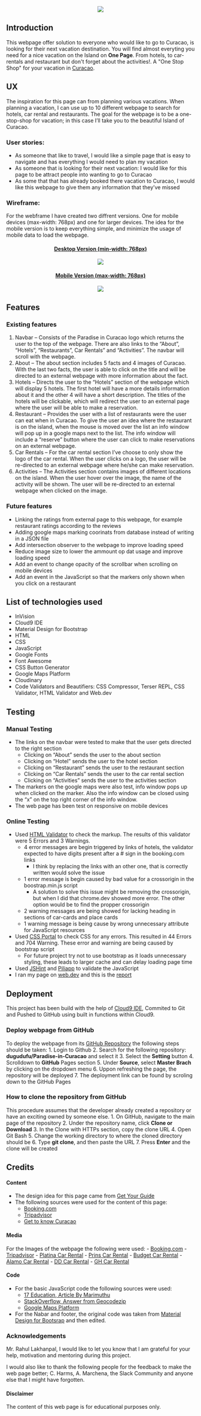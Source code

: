 <div align="center">
	<a href="https://dugudugu.github.io/Paradise-in-Curacao/">
	<!-- Credits to the following for the image: https://www.easyvoyage.co.uk/weather-forecast/aruba-bonaire-curacao/curacao -->
	<img src="https://img.ev.mu/images/villes/1551/1605x642/1551.jpg"/></a>
</div>

## Introduction

This webpage offer solution to everyone who would like to go to Curacao, is looking for their next vacation destination. You will find almost everyting you need for a nice vacation on the Island on **One Page**. From hotels, to car-rentals and restaurant but don't forget about the activities!. A "One Stop Shop" for your vacation in [Curacao](https://dugudugu.github.io/Paradise-in-Curacao/). 


## UX

The inspiration for this page can from planning various vacations. When planning a vacation, I can use up to 10 different webpage to search for hotels, car rental and restaurants. The goal for the webpage is to be a one-stop-shop for vacation; in this case I’ll take you to the beautiful Island of Curacao.

### User stories:

- As someone that like to travel, I would like a simple page that is easy to navigate and has everything I would need to plan my vacation
- As someone that is looking for their next vacation: I would like for this page to be attract people into wanting to go to Curacao
- As some that that has already booked there vacation to Curacao, I would like this webpage to give them any information that they’ve missed


### Wireframe:

For the webframe I have created two diffrent versions. One for mobile devices (max-width: 768px) and one for larger devices. The idea for the mobile version is to keep everything simple, and minimize the usage of mobile data to load the webpage. 
<div align="center">
	<a href="https://dugudugu.github.io/Paradise-in-Curacao/">
	<h4>Desktop Version (min-width: 768px)</h4>
	<img src="https://github.com/dugudugu/Paradise-in-Curacao/blob/master/wireframe/wireframe-pc.jpg"/></a>
</div>

<div align="center">
	<a href="https://dugudugu.github.io/Paradise-in-Curacao/">
	<h4>Mobile Version (max-width: 768px)</h4>
	<img src="https://github.com/dugudugu/Paradise-in-Curacao/blob/master/wireframe/wireframe-mobile.jpg"/></a>
</div>


## Features

### Existing features

1.	Navbar – Consists of the Paradise in Curacao logo which returns the user to the top of the webpage. There are also links to the “About”, “Hotels”, “Restaurants”, Car Rentals” and “Activities”. The navbar will scroll with the webpage. 
2.	About – The about section includes 5 facts and 4 images of Curacao. With the last two facts, the user is able to click on the title and will be directed to an external webpage with more information about the fact. 
3.	Hotels – Directs the user to the “Hotels” section of the webpage which will display 5 hotels. The first hotel will have a more details information about it and the other 4 will have a short description. The titles of the hotels will be clickable, which will redirect the user to an external page where the user will be able to make a reservation.
4.	Restaurant – Provides the user with a list of restaurants were the user can eat when in Curacao. To give the user an idea where the restaurant is on the island, when the mouse is moved over the list an info window will pop up in a google maps next to the list. The info window will include a “reserve” button where the user can click to make reservations on an external webpage.
5.	Car Rentals – For the car rental section I’ve choose to only show the logo of the car rental. When the user clicks on a logo, the user will be re-directed to an external webpage where he/she can make reservation. 
6.	Activities – The Activities section contains images of different locations on the island. When the user hover over the image, the name of the activity will be shown. The user will be re-directed to an external webpage when clicked on the image.


### Future features

* Linking the ratings from external page to this webpage, for example restaurant ratings according to the reviews
* Adding google maps marking coorinats from database instead of writing in a JSON file
* Add intersection observer to the webpage to improve loading speed
* Reduce image size to lower the ammount op dat usage and improve loading speed
* Add an event to change opacity of the scrollbar when scrolling on mobile devices
* Add an event in the JavaScript so that the markers only shown when you click on a restaurant

## List of technologies used

* InVision
* Cloud9 IDE
* Material Design for Bootstrap
* HTML
* CSS
* JavaScript
* Google Fonts
* Font Awesome
* CSS Button Generator
* Google Maps Platform
* Cloudinary
* Code Validators and Beautifiers: CSS Compressor, Terser REPL, CSS Validator, HTML Validator and Web.dev


## Testing

### Manual Testing

* The links on the navbar were tested to make that the user gets directed to the right section
	- Clicking on “About” sends the user to the about section
	- Clicking on “Hotel” sends the user to the hotel section
	- Clicking on “Restaurant” sends the user to the restaurant section
	- Clicking on “Car Rentals” sends the user to the car rental section
	- Clicking on “Activities” sends the user to the activities section
* The markers on the google maps were also test, info window pops up when clicked on the marker. Also the info window can be closed using the “x” on the top right corner of the info window.
* The web page has been test on responsive on mobile devices


### Online Testing

- Used [HTML Validator](https://www.cssportal.com/html-validator/) to check the markup. The results of this validator were 5 Errors and 3 Warnings.
	- 4 error messages are begin triggered by links of hotels, the validator expected to have digits present after a # sign in the booking.com links
		- I think by replacing the links with an other one, that is correctly written would solve the issue 
	- 1 error message is begin caused by bad value for a crossorigin in the boostrap.min.js script
		- A solution to solve this issue might be removing the crossorigin, but when I did that chrome.dev showed more error. The other option would be to find the propper crossorigin
	- 2 warning messages are being showed for lacking heading in sections of car-cards and place cards
	- 1 warning message is being cause by wrong unnecessary attribute  for JavaScript resources
- Used [CSS Portal](https://www.cssportal.com/css-validator/) to check CSS for any errors. This resulted in 44 Errors and 704 Warning. These error and warning are being caused by bootstrap script
	- For future project try not to use bootstrap as it loads unnecessary styling, these leads to larger cache and can delay loading page time
- Used [JSHint](https://jshint.com/) and [Piliapp](https://www.piliapp.com/javascript-validator/) to validate the JavaScript
- I ran my page on [web.dev](https://web.dev/) and this is the [report](https://lighthouse-dot-webdotdevsite.appspot.com/lh/html?url=https://dugudugu.github.io/Paradise-in-Curacao/)


## Deployment

This project has been build with the help of [Cloud9 IDE](https://aws.amazon.com/cloud9/), Commited to Git and Pushed to GitHub using built in functions within Cloud9.

### Deploy webpage from GitHub

To deploy the webpage from its [GitHub Repository](https://github.com/dugudugu/Paradise-in-Curacao) the following steps should be taken:
	1. Login to Github
	2. Search for the following repository: **dugudufu/Paradise-in-Curacao** and select it
	3. Select the **Setting** button
	4. Scrolldown to **GitHub** Pages section
	5. Under **Source**, select **Master Brach** by clicking on the dropdown menu
	6. Uppon refreshing the page, the repository will be deployed
	7. The deployment link can be found by scroling down to the GitHub Pages

### How to clone the repository from GitHub
This procedure assumes that the developer already created a repository or have an exciting owned by someone else.
	1. On GitHub, navigate to the main page of the repository
	2. Under the repository name, click **Clone or Download**
	3. In the Clone with HTTPs section, copy the clone URL
	4. Open Git Bash
	5. Change the working directory to where the cloned directory should be
	6. Type **git clone**, and then paste the URL
	7. Press **Enter** and the clone will be created


## Credits


#### Content

* The design idea for this page came from [Get Your Guide](https://www.getyourguide.com/)
* The following sources were used for the content of this page:
	- [Booking.com](https://www.booking.com/)
	- [Tripadvisor](http://tripadvisor.com/)
	- [Get to know Curacao](https://mosaictraveler.santabarbararesortcuracao.com/what-is-curacao-10-facts/)
	

#### Media

For the Images of the webpage the following were used:
	- [Booking.com](https://www.booking.com/)
	- [Tripadvisor](http://tripadvisor.com/)
	- [Platina Car Rental](https://www.platinacarrental.com/)
	- [Prins Car Rental](https://www.prinscarrental.com/)
	- [Budget Car Rental](https://www.curacao-budgetcar.com/)
	- [Alamo Car Rental](https://www.alamo-curacao.com/)
	- [DD Car Rental](https://www.ddcarrental.com/)
	- [GH Car Rental](http://www.gh-autoverhuur.nl/)


#### Code

* For the basic JavaScript code the following sources were used:
	- [17 Education, Article By Marimuthu](http://www.17educations.com/trigger-google-map-marker-infowindow/)
	- [StackOverflow, Answer from Geocodezip](https://stackoverflow.com/questions/53436428/marker-clustering-google-maps-api)
	- [Google Maps Platform](https://developers.google.com/maps/documentation/javascript/marker-clustering)
* For the Nabar and footer, the original code was taken from [Material Design for Bootsrap](https://mdbootstrap.com/) and then edited.


### Acknowledgements

Mr. Rahul Lakhanpal, I would like to let you know that I am grateful for your help, motivation and mentoring during this project.

I would also like to thank the following people for the feedback to make the web page better; C. Harms, A. Marchena, the Slack Community and anyone else that I might have forgotten. 



#### Disclaimer

The content of this web page is for educational purposes only.

